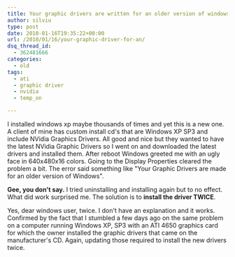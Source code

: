 ```yaml
---
title: Your graphic drivers are written for an older version of windows
author: silviu
type: post
date: 2010-01-16T19:35:22+00:00
url: /2010/01/16/your-graphic-driver-for-an/
dsq_thread_id:
  - 362481666
categories:
  - old
tags:
  - ati
  - graphic driver
  - nvidia
  - temp_on

---
```

I installed windows xp maybe thousands of times and yet this is a new one. A client of mine has custom install cd's that are Windows XP SP3 and include NVidia Graphics Drivers. All good and nice but they wanted to have the latest NVidia Graphic Drivers so I went on and downloaded the latest drivers and installed them.
After reboot Windows greeted me with an ugly face in 640x480x16 colors. Going to the Display Properties cleared the problem a bit. The error said something like "Your Graphic Drivers are made for an older version of Windows".

**Gee, you don't say.**
I tried uninstalling and installing again but to no effect. What did work surprised me. The solution is to **install the driver TWICE**.

Yes, dear windows user, twice. I don't have an explanation and it works. Confirmed by the fact that I stumbled a few days ago on the same problem on a computer running Windows XP, SP3 with an ATI 4650 graphics card for which the owner installed the graphic drivers that came on the manufacturer's CD. Again, updating those required to install the new drivers twice.